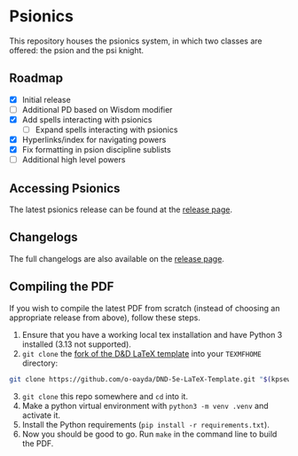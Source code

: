 # Psionics
This repository houses the psionics system, in which two classes are offered: the psion and the psi knight.

## Roadmap
- [x] Initial release
- [ ] Additional PD based on Wisdom modifier
- [x] Add spells interacting with psionics
    - [ ] Expand spells interacting with psionics
- [x] Hyperlinks/index for navigating powers
- [x] Fix formatting in psion discipline sublists
- [ ] Additional high level powers

## Accessing Psionics
The latest psionics release can be found at the [release page](https://github.com/o-oayda/Psionics/releases).

## Changelogs
The full changelogs are also available on the [release page](https://github.com/o-oayda/Psionics/releases).

## Compiling the PDF
If you wish to compile the latest PDF from scratch (instead of choosing an
appropriate release from above), follow these steps.
1. Ensure that you have a working local tex installation and have Python 3 installed (3.13 not supported).
2. `git clone` the [fork of the D&D LaTeX template](https://github.com/o-oayda/DND-5e-LaTeX-Template)
into your `TEXMFHOME` directory:
```sh
git clone https://github.com/o-oayda/DND-5e-LaTeX-Template.git "$(kpsewhich -var-value TEXMFHOME)/tex/latex/dnd"
```
3. `git clone` this repo somewhere and `cd` into it.
4. Make a python virtual environment with `python3 -m venv .venv` and activate it.
5. Install the Python requirements (`pip install -r requirements.txt`).
6. Now you should be good to go. Run `make` in the command line to build the PDF.